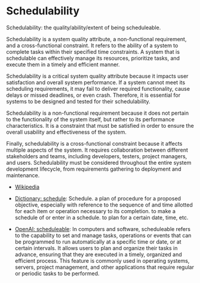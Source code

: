 # Schedulability

Schedulability: the quality/ability/extent of being scheduleable.

<span data-chatgpt-prompt="explain schedulability (system quality attribute, cross-functional constraint, non-functional requirement)">Schedulability is a system quality attribute, a non-functional requirement, and a cross-functional constraint. It refers to the ability of a system to complete tasks within their specified time constraints. A system that is schedulable can effectively manage its resources, prioritize tasks, and execute them in a timely and efficient manner. 

Schedulability is a critical system quality attribute because it impacts user satisfaction and overall system performance. If a system cannot meet its scheduling requirements, it may fail to deliver required functionality, cause delays or missed deadlines, or even crash. Therefore, it is essential for systems to be designed and tested for their schedulability.

Schedulability is a non-functional requirement because it does not pertain to the functionality of the system itself, but rather to its performance characteristics. It is a constraint that must be satisfied in order to ensure the overall usability and effectiveness of the system.

Finally, schedulability is a cross-functional constraint because it affects multiple aspects of the system. It requires collaboration between different stakeholders and teams, including developers, testers, project managers, and users. Schedulability must be considered throughout the entire system development lifecycle, from requirements gathering to deployment and maintenance.</span>

* [Wikipedia](TODO)

* [Dictionary: schedule](https://www.dictionary.com/browse/schedule): Schedule. a plan of procedure for a proposed objective, especially with reference to the sequence of and time allotted for each item or operation necessary to its completion. to make a schedule of or enter in a schedule.
to plan for a certain date, time, etc.

* [OpenAI: scheduleable](https:://openai.com): <span data-chatgpt-prompt="define scheduleable (computers and software)">In computers and software, scheduleable refers to the capability to set and manage tasks, operations or events that can be programmed to run automatically at a specific time or date, or at certain intervals. It allows users to plan and organize their tasks in advance, ensuring that they are executed in a timely, organized and efficient process. This feature is commonly used in operating systems, servers, project management, and other applications that require regular or periodic tasks to be performed.</span>
